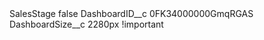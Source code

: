 <?xml version="1.0" encoding="UTF-8"?>
<CustomMetadata xmlns="http://soap.sforce.com/2006/04/metadata" xmlns:xsi="http://www.w3.org/2001/XMLSchema-instance" xmlns:xsd="http://www.w3.org/2001/XMLSchema">
    <label>SalesStage</label>
    <protected>false</protected>
    <values>
        <field>DashboardID__c</field>
        <value xsi:type="xsd:string">0FK34000000GmqRGAS</value>
    </values>
    <values>
        <field>DashboardSize__c</field>
        <value xsi:type="xsd:string">2280px !important</value>
    </values>
</CustomMetadata>
